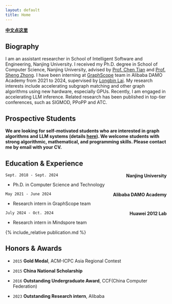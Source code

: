 ```yaml
---
layout: default
title: Home
---
```


**[中文点这里](chinese)**
<!-- # Zhibin Wang (王智彬) -->
## Biography
I am an assistant researcher in School of Intelligent Software and Engineering, Nanjing University.
I received my Ph.D. degree in School of Computer Science, Nanjing University, advised by [Prof. Chen Tian](https://cs.nju.edu.cn/tianchen/index.htm) and [Prof. Sheng Zhong](https://cosec.nju.edu.cn/ae/82/c47361a568962/page.htm). I have been interning at [GraphScope](https://graphscope.io/) team in Alibaba DAMO Academy from 2021 to 2024, supervised by [Longbin Lai](https://lai.me/). 
My research interests include accelerating subgraph matching and other graph algorithms using new hardware, especially GPUs. Recently, I am engaged in accelerating LLM inference. 
Related research has been published in top-tier conferences, such as SIGMOD, PPoPP and ATC.

<!-- 王智彬，南京大学智能软件与工程学院助理研究员。2018年至2024年在南京大学计算机科学与技术学院攻读博士学位，导师为[田臣](https://cs.nju.edu.cn/tianchen/index.htm)教授和[仲盛](https://cosec.nju.edu.cn/ae/82/c47361a568962/page.htm)教授。2021年至2024年在阿里巴巴达摩院[GraphScope](https://graphscope.io/)团队实习，导师为[赖龙彬](https://lai.me/)。研究方向包括加速图计算和大模型推理。作为第一作者发表了南大第一篇SIGMOD（数据库顶会）论文和南大第一篇PPoPP（高性能计算顶会）论文。 -->

## Prospective Students
__We are looking for self-motivated students who are interested in graph algorithms and LLM systems (details [here](projects/)). We welcome students with strong algorithmic, mathematical, and programming skills. Please contact me by email with your CV.__

## Education & Experience

`Sept. 2018 - Sept. 2024`
<span style="float: right;">__Nanjing University__</span>
- Ph.D. in Computer Science and Technology

`May 2021 - June 2024`
<span style="float: right;">__Alibaba DAMO Academy__</span>
- Research intern in GraphScope team

`July 2024 - Oct. 2024`
<span style="float: right;">__Huawei 2012 Lab__</span>
- Research intern in Mindspore team

<!-- `Sept. 2014 - June 2018`
__Nanjing University of Aeronautics and Astronautics__
- B.E. in Computer Science and Technology -->

{% include_relative publication.md %}

## Honors & Awards
- `2015` __Gold Medal__, ACM-ICPC Asia Regional Contest
<!-- - (Chang Chun Site) -->

- `2015` __China National Scholarship__ 

- `2016` __Outstanding Undergraduate Award__, CCF(China Computer Federation)

- `2023` __Outstanding Research intern__, Alibaba